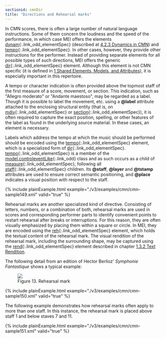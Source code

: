 ```yaml
---
sectionid: cmnDir
title: "Directions and Rehearsal marks"
---
```




In CMN scores, there is often a large number of natural language instructions. Some
of them
concern the loudness and the speed of the performance, in which case MEI offers the
elements
[dynam](/v3/elements/dynam.html){:.link_odd_elementSpec} (described at <a class="link_ptr" title="Dynamics in CMN" href="/v3/guidelines/cmn.html#cmnDynam">4.2.3 Dynamics in CMN</a>) and [tempo](/v3/elements/tempo.html){:.link_odd_elementSpec}. In other cases, however, they provide other instructions for the performer.
Instead of providing separate elements for all possible types of such directions,
MEI offers
the generic [dir](/v3/elements/dir.html){:.link_odd_elementSpec} element. Although this element is not CMN specific (it
is defined in 
<a class="link_ptr" title="Shared Elements, Models, and Attributes" href="/v3/guidelines/shared.html">1 Shared Elements, Models, and Attributes</a>), it is especially important in this repertoire.

A tempo or character indication is often provided above the topmost staff of the first
measure of a score, movement, or section. This indication, such as "Allegro moderato"
or
"Andante maestoso", may be regarded as a label. Though it is possible to label the
movement,
etc. using a **@label** attribute attached to the enclosing structural entity (that
is, on [mdiv](/v3/elements/mdiv.html){:.link_odd_elementSpec} or [section](/v3/elements/section.html){:.link_odd_elementSpec}), it is often required to
capture the exact position, spelling, or other features of the label as found in the
underlying source material. In these cases, an element is necessary.

Labels which address the tempo at which the music should be performed should be encoded
using the [tempo](/v3/elements/tempo.html){:.link_odd_elementSpec} element, which is a specialized form of [dir](/v3/elements/dir.html){:.link_odd_elementSpec}. [tempo](/v3/elements/tempo.html){:.link_odd_elementSpec} is a member of the [model.controleventLike](/v3/model-classes/model.controleventLike.html){:.link_odd} class and as such occurs as a child of [measure](/v3/elements/measure.html){:.link_odd_elementSpec}, following all [staff](/v3/elements/staff.html){:.link_odd_elementSpec} children. Its **@staff**,
**@layer** and **@tstamp** attributes are used to ensure correct semantic
positioning, and **@place** indicates a visual position with respect to the staff.

{% include plainExample.html example="./v3/examples/cmn/cmn-sample149.xml" valid="true" %}


Rehearsal marks are another specialized kind of directive. Consisting of
letters, numbers, or a combination of both, rehearsal marks are used in scores and
corresponding performer parts to identify convenient points to restart rehearsal after
breaks or interruptions. For this reason, they are often visually emphasized by placing
them
within a square or circle. In MEI, they are encoded using the [reh](/v3/elements/reh.html){:.link_odd_elementSpec}
element, which holds the textual content of the rehearsal mark. The visual rendition
of the
rehearsal mark, including the surrounding shape, may be captured using the [rend](/v3/elements/rend.html){:.link_odd_elementSpec} element described in chapter 
<a class="link_ptr" title="Text Rendition" href="/v3/guidelines/shared.html#sharedTextRendition">1.3.2 Text Rendition</a>.

The following detail from an edition of Hector Berlioz' *Symphonie
Fantastique* shows a typical example:


<figure class="figure">
   <img src="../../../../guidelines/3.0.0/Images/modules/cmn/reh_berlioz.png" class="img-responsive"></img>
   <figcaption class="figure-caption">Figure 13. Rehearsal mark</figcaption>
</figure>
{% include plainExample.html example="./v3/examples/cmn/cmn-sample150.xml" valid="true" %}


The following example demonstrates how rehearsal marks often apply to more than one
staff.
In this instance, the rehearsal mark is placed above staff 1 and below staves 7 and
11.

{% include plainExample.html example="./v3/examples/cmn/cmn-sample151.xml" valid="true" %}


